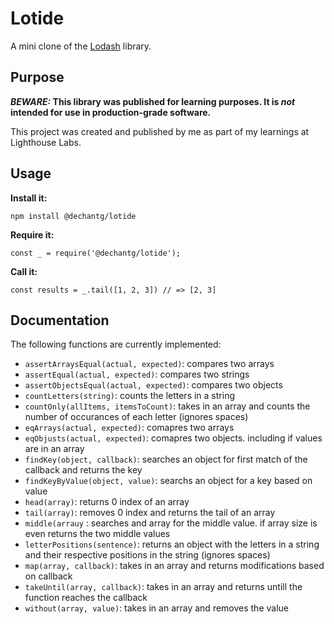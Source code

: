 
# Lotide

A mini clone of the [Lodash](https://lodash.com) library.

## Purpose

**_BEWARE:_ This library was published for learning purposes. It is _not_ intended for use in production-grade software.**

This project was created and published by me as part of my learnings at Lighthouse Labs. 

## Usage

**Install it:**

`npm install @dechantg/lotide`

**Require it:**

`const _ = require('@dechantg/lotide');`

**Call it:**

`const results = _.tail([1, 2, 3]) // => [2, 3]`

## Documentation

The following functions are currently implemented:

* `assertArraysEqual(actual, expected)`: compares two arrays
* `assertEqual(actual, expected)`: compares two strings
* `assertObjectsEqual(actual, expected)`: compares two objects
* `countLetters(string)`: counts the letters in a string
* `countOnly(allItems, itemsToCount)`: takes in an array and counts the number of occurances of each letter (ignores spaces)
* `eqArrays(actual, expected)`: comapres two arrays
* `eqObjusts(actual, expected)`: comapres two objects. including if values are in an array
* `findKey(object, callback)`: searches an object for first match of the callback and returns the key
* `findKeyByValue(object, value)`: searchs an object for a key based on value
* `head(array)`: returns 0 index of an array
* `tail(array)`: removes 0 index and returns the tail of an array
* `middle(arrauy` : searches and array for the middle value. if array size is even returns the two middle values
* `letterPositions(sentence)`: returns an object with the letters in a string and their respective positions in the string (ignores spaces)
* `map(array, callback)`: takes in an array and returns modifications based on callback
* `takeUntil(array, callback)`: takes in an array and returns untill the function reaches the callback
* `without(array, value)`: takes in an array and removes the value

